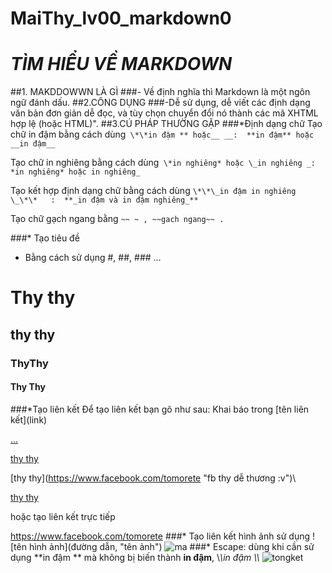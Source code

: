 # MaiThy_lv00_markdown0
# *TÌM HIỂU VỀ MARKDOWN*
##1. MAKDDOWWN LÀ GÌ
###- Về định nghĩa thì Markdown là một ngôn ngữ đánh dấu.
##2.CÔNG DỤNG
###-Dễ sử dụng, dễ viết các định dạng văn bản đơn giản dễ đọc, và tùy chọn chuyển đổi nó thành các mã XHTML hợp lệ (hoặc HTML)".
##3.CÚ PHÁP THƯỜNG GẶP
###*Định dạng chữ
Tạo chữ in đậm bằng cách dùng` \*\*in đậm ** hoặc__ __:  **in đậm** hoặc __in đậm__`

Tạo chữ in nghiêng bằng cách dùng` \*in nghiêng* hoặc \_in nghiêng _:  *in nghiêng* hoặc in nghiêng_`

Tạo kết hợp định dạng chữ bằng cách dùng `\*\*\_in đậm in nghiêng \_\*\*   :  **_in đậm và in đậm nghiêng_**`

Tạo chữ gạch ngang bằng `~~ ~ , ~~gach ngang~~ .`







###* Tạo tiêu đề 
- Bằng cách sử dụng #, ##, ### ...

# Thy thy
## thy thy
### ThyThy
#### Thy Thy
###*Tạo liên kết
Để tạo liên kết bạn gõ như sau: Khai báo trong \[tên liên kết\]\(link\)

[...](link)

[thy thy](http://www.facebook.com/tomorete)

\[thy thy](https://www.facebook.com/tomorete "fb thy dễ thương :v")\

[thy thy](https://www.facebook.com/tomorete "fb thy dễ thương :v")

hoặc tạo liên kết trực tiếp

https://www.facebook.com/tomorete 
###* Tạo liên kết hình ảnh
sử dụng  \!\[tên hình ảnh\]\(đường dẫn, "tên ảnh"\)
![ma](https://gianganh.net/wp-content/uploads/2016/02/con-quy.jpg)
###* Escape: dùng khi cần sử dụng \*\*in đậm \*\* mà không bị biến thành **in đậm**, \\*\\*in đậm \\*\\*
![tongket](https://embed.gyazo.com/4d5c39f78e32abda99216b64554a84b7.png)






